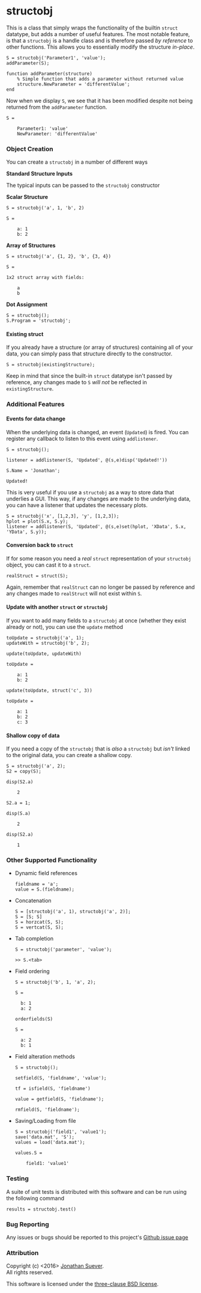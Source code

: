 # structobj
This is a class that simply wraps the functionality of the builtin `struct` datatype, but adds a number of useful features. The most notable feature, is that a `structobj` is a handle class and is therefore passed *by reference* to other functions. This allows you to essentially modify the structure *in-place*.

    S = structobj('Parameter1', 'value');
    addParameter(S);

    function addParameter(structure)
        % Simple function that adds a parameter without returned value
        structure.NewParameter = 'differentValue';
    end

Now when we display `S`, we see that it has been modified despite not being returned from the `addParameter` function.

    S =

        Parameter1: 'value'
        NewParameter: 'differentValue'

### Object Creation
You can create a `structobj` in a number of different ways

**Standard Structure Inputs**

The typical inputs can be passed to the `structobj` constructor

**Scalar Structure**

    S = structobj('a', 1, 'b', 2)

    S =

        a: 1
        b: 2

**Array of Structures**

    S = structobj('a', {1, 2}, 'b', {3, 4})

    S =

    1x2 struct array with fields:

        a
        b

**Dot Assignment**

    S = structobj();
    S.Program = 'structobj';

#### Existing struct

If you already have a structure (or array of structures) containing all of your data, you can simply pass that structure directly to the constructor.

    S = structobj(existingStructure);

Keep in mind that since the built-in `struct` datatype isn't passed by reference, any changes made to `S` *will not* be reflected in `existingStructure`.


### Additional Features

#### Events for data change

When the underlying data is changed, an event (`Updated`) is fired. You can register any callback to listen to this event using `addlistener`.

    S = structobj();

    listener = addlistener(S, 'Updated', @(s,e)disp('Updated!'))

    S.Name = 'Jonathan';

    Updated!

This is very useful if you use a `structobj` as a way to store data that underlies a GUI. This way, if any changes are made to the underlying data, you can have a listener that updates the necessary plots.


    S = structobj('x', [1,2,3], 'y', [1,2,3]);
    hplot = plot(S.x, S.y);
    listener = addlistener(S, 'Updated', @(s,e)set(hplot, 'XData', S.x, 'YData', S.y));



#### Conversion back to `struct`

If for some reason you need a *real* `struct` representation of your `structobj` object, you can cast it to a `struct`.

    realStruct = struct(S);

Again, remember that `realStruct` can no longer be passed by reference and any changes made to `realStruct` will not exist within `S`.

#### Update with another `struct` or `structobj`

If you want to add many fields to a `structobj` at once (whether they exist already or not), you can use the `update` method

    toUpdate = structobj('a', 1);
    updateWith = structobj('b', 2);

    update(toUpdate, updateWith)
    
    toUpdate = 
        
        a: 1
        b: 2

    update(toUpdate, struct('c', 3))

    toUpdate = 
        
        a: 1
        b: 2
        c: 3


#### Shallow copy of data

If you need a copy of the `structobj` that is *also* a `structobj` but *isn't* linked to the original data, you can create a shallow copy.

    S = structobj('a', 2);
    S2 = copy(S);

    disp(S2.a)

        2

    S2.a = 1;

    disp(S.a)
       
        2

    disp(S2.a)

        1


### Other Supported Functionality

* Dynamic field references

      fieldname = 'a';
      value = S.(fieldname);

* Concatenation

      S = [structobj('a', 1), structobj('a', 2)];
      S = [S; S]
      S = horzcat(S, S);
      S = vertcat(S, S);

* Tab completion

      S = structobj('parameter', 'value');

      >> S.<tab>

* Field ordering

      S = structobj('b', 1, 'a', 2);

      S = 

        b: 1
        a: 2

      orderfields(S)

      S = 

        a: 2
        b: 1

* Field alteration methods

      S = structobj();

      setfield(S, 'fieldname', 'value');

      tf = isfield(S, 'fieldname')

      value = getfield(S, 'fieldname');

      rmfield(S, 'fieldname');


* Saving/Loading from file

      S = structobj('field1', 'value1');
      save('data.mat', 'S');
      values = load('data.mat');

      values.S = 

          field1: 'value1'

### Testing

A suite of unit tests is distributed with this software and can be run using the following command

    results = structobj.test()

### Bug Reporting

Any issues or bugs should be reported to this project's [Github issue page][3]

### Attribution

Copyright (c) <2016> [Jonathan Suever][1].  
All rights reserved.

This software is licensed under the [three-clause BSD license][2].

[1]: https://github.com/suever
[2]: https://github.com/suever/structobj/blob/master/LICENSE
[3]: https://github.com/suever/structobj/issue
